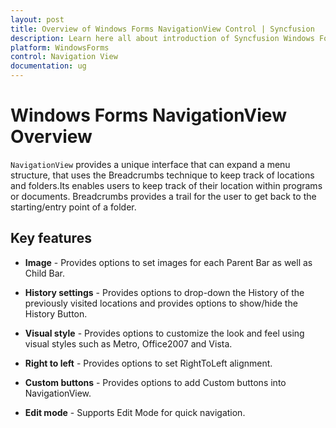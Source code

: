 ```yaml
---
layout: post
title: Overview of Windows Forms NavigationView Control | Syncfusion
description: Learn here all about introduction of Syncfusion Windows Forms NavigationView control, its elements and more details.
platform: WindowsForms
control: Navigation View 
documentation: ug
---
```


# Windows Forms NavigationView Overview

 `NavigationView` provides a unique interface that can expand a menu structure, that uses the Breadcrumbs technique to keep track of locations and folders.Its enables users to keep track of their location within programs or documents. Breadcrumbs provides a trail for the user to get back to the starting/entry point of a folder.

## Key features

* **Image** - Provides options to set images for each Parent Bar as well as Child Bar.

* **History settings** -  Provides options to drop-down the History of the previously visited locations and provides options to show/hide the History Button.

* **Visual style** - Provides options to customize the look and feel using visual styles such as Metro, Office2007 and Vista.

* **Right to left** - Provides options to set RightToLeft alignment.

* **Custom buttons** - Provides options to add Custom buttons into NavigationView.

* **Edit mode** - Supports Edit Mode for quick navigation.
